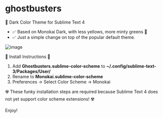 # ghostbusters
👻 Dark Color Theme for Sublime Text 4

* ✅ Based on Monokai Dark, with less yellows, more minty greens 🎄
* ✅ Just a simple change on top of the popular default theme.

![image](https://user-images.githubusercontent.com/24665/143184076-fddcdaa5-bed1-4314-bb27-897dca1ad4c4.png)

🚨 Install Instructions  🚨

1. Add **Ghostbusters.sublime-color-scheme** to **~/.config/sublime-text-3/Packages/User/**
2. Rename to **Monokai.sublime-color-scheme**
3. Preferences -> Select Color Scheme -> Monokai

☢️ These funky installation steps are required because Sublime Text 4 does not yet support color scheme extensions! ☢️

Enjoy!
